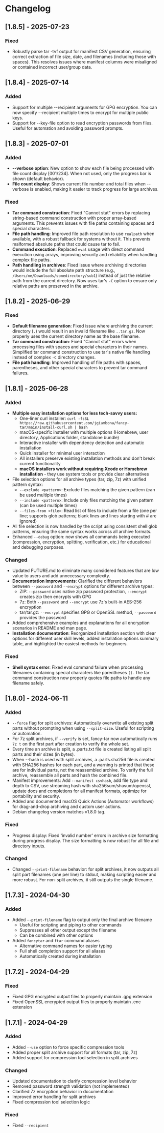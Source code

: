 # Changelog

## [1.8.5] - 2025-07-23

### Fixed
- Robustly parse tar -tvf output for manifest CSV generation, ensuring correct extraction of file size, date, and filenames (including those with spaces). This resolves issues where manifest columns were misaligned or contained incorrect user/group data.

## [1.8.4] - 2025-07-14

### Added
- Support for multiple --recipient arguments for GPG encryption. You can now specify --recipient multiple times to encrypt for multiple public keys.
- Support for --key-file option to read encryption passwords from files. Useful for automation and avoiding password prompts.

## [1.8.3] - 2025-07-01

### Added
- **--verbose option**: New option to show each file being processed with file count display [001/234]. When not used, only the progress bar is shown (default behavior).
- **File count display**: Shows current file number and total files when --verbose is enabled, making it easier to track progress for large archives.

### Fixed
- **Tar command construction**: Fixed "Cannot stat" errors by replacing string-based command construction with proper array-based arguments. This prevents issues with file paths containing spaces and special characters.
- **File path handling**: Improved file path resolution to use `realpath` when available, with a robust fallback for systems without it. This prevents malformed absolute paths that could cause tar to fail.
- **Command execution**: Replaced `eval` usage with direct command execution using arrays, improving security and reliability when handling complex file paths.
- **Path handling in archives**: Fixed issue where archiving directories would include the full absolute path structure (e.g., `/Users/me/Downloads/somedirectory/sub1`) instead of just the relative path from the current directory. Now uses tar's `-C` option to ensure only relative paths are preserved in the archive.

## [1.8.2] - 2025-06-29

### Fixed
- **Default filename generation**: Fixed issue where archiving the current directory (`.`) would result in an invalid filename like `..tar.gz`. Now properly uses the current directory name as the base filename.
- **Tar command construction**: Fixed "Cannot stat" errors when processing files with spaces and special characters in their names. Simplified tar command construction to use tar's native file handling instead of complex `-C` directory changes.
- **File path handling**: Improved handling of file paths with spaces, parentheses, and other special characters to prevent tar command failures.

## [1.8.1] - 2025-06-28

### Added
- **Multiple easy installation options for less tech-savvy users:**
  - One-liner curl installer: `curl -fsSL https://raw.githubusercontent.com/jgiambona/fancy-tar/main/install-curl.sh | bash`
  - macOS-specific installer with multiple options (Homebrew, user directory, Applications folder, standalone bundle)
  - Interactive installer with dependency detection and automatic installation
  - Quick installer for minimal user interaction
  - All installers preserve existing installation methods and don't break current functionality
  - **macOS installers work without requiring Xcode or Homebrew installation** - they use system tools or provide clear alternatives
- File selection options for all archive types (tar, zip, 7z) with unified pattern syntax:
  - `--exclude <pattern>`: Exclude files matching the given pattern (can be used multiple times)
  - `--include <pattern>`: Include only files matching the given pattern (can be used multiple times)
  - `--files-from <file>`: Read list of files to include from a file (one per line; supports glob patterns; blank lines and lines starting with # are ignored)
- All file selection is now handled by the script using consistent shell glob patterns, ensuring the same syntax works across all archive formats.
- Enhanced `--debug` option: now shows all commands being executed (compression, encryption, splitting, verification, etc.) for educational and debugging purposes.

### Changed
- Updated FUTURE.md to eliminate many considered features that are low value to users and add unnecessary complexity.
- **Documentation improvements**: Clarified the different behaviors between `--password` and `--encrypt` options for different archive types:
  - ZIP: `--password` uses native zip password protection, `--encrypt` creates zip then encrypts with GPG
  - 7z: Both `--password` and `--encrypt` use 7z's built-in AES-256 encryption
  - tar/tar.gz: `--encrypt` specifies GPG or OpenSSL method, `--password` provides the password
- Added comprehensive examples and explanations for all encryption scenarios in README and man page.
- **Installation documentation**: Reorganized installation section with clear options for different user skill levels, added installation options summary table, and highlighted the easiest methods for beginners.

### Fixed
- **Shell syntax error**: Fixed eval command failure when processing filenames containing special characters like parentheses `()`. The tar command construction now properly quotes file paths to handle any filename safely.

## [1.8.0] - 2024-06-11

### Added
- `--force` flag for split archives: Automatically overwrite all existing split parts without prompting when using `--split-size`. Useful for scripting or automation.
- For 7z split archives, if `--verify` is set, fancy-tar now automatically runs `7z t` on the first part after creation to verify the whole set.
- Every time an archive is split, a <output>.parts.txt file is created listing all split parts and their sizes (in bytes).
- When --hash is used with split archives, a <output>.parts.sha256 file is created with SHA256 hashes for each part, and a warning is printed that these are for individual parts, not the reassembled archive. To verify the full archive, reassemble all parts and hash the combined file.
- Manifest improvements: Add `--manifest csvhash`, add file type and depth to CSV, use streaming hash with sha256sum/shasum/openssl, update docs and completions for all manifest formats, optimize for portability and security.
- Added and documented macOS Quick Actions (Automator workflows) for drag-and-drop archiving and custom user actions.
- Debian changelog version matches v1.8.0 tag.

### Fixed
- Progress display: Fixed 'invalid number' errors in archive size formatting during progress display. The size formatting is now robust for all file and directory inputs.

### Changed
- Changed `--print-filename` behavior: for split archives, it now outputs all split part filenames (one per line) to stdout, making scripting easier and more robust. For non-split archives, it still outputs the single filename.

## [1.7.3] - 2024-04-30

### Added
- Added `--print-filename` flag to output only the final archive filename
  - Useful for scripting and piping to other commands
  - Suppresses all other output except the filename
  - Can be combined with other options
- Added `fancytar` and `ftar` command aliases
  - Alternative command names for easier typing
  - Full shell completion support for all aliases
  - Automatically created during installation

## [1.7.2] - 2024-04-29

### Fixed
- Fixed GPG encrypted output files to properly maintain .gpg extension
- Fixed OpenSSL encrypted output files to properly maintain .enc extension

## [1.7.1] - 2024-04-29

### Added
- Added `--use` option to force specific compression tools
- Added proper split archive support for all formats (tar, zip, 7z)
- Added support for compression tool selection in split archives

### Changed
- Updated documentation to clarify compression level behavior
- Removed password strength validation (not implemented)
- Clarified 7z encryption behavior in documentation
- Improved error handling for split archives
- Fixed compression tool selection logic

### Fixed
- Fixed `--recipient`